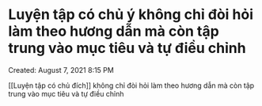 # Luyện tập có chủ ý không chỉ đòi hỏi làm theo hương dẫn mà còn tập trung vào mục tiêu và tự điều chỉnh

Created: August 7, 2021 8:15 PM

[[Luyện tập có chủ đích]] không chỉ đòi hỏi làm theo hương dẫn mà còn tập trung vào mục tiêu và tự điều chỉnh